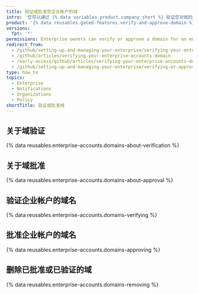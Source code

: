 ```yaml
---
title: 验证或批准您企业帐户的域
intro: '您可以通过 {% data variables.product.company_short %} 验证您对域的所有权，确认您企业帐户拥有的组织身份。 您还可以批准 {% data variables.product.company_short %} 可以向您企业帐户拥有的组织成员发送电子邮件通知的域名。'
product: '{% data reusables.gated-features.verify-and-approve-domain %}'
versions:
  fpt: '*'
permissions: Enterprise owners can verify or approve a domain for an enterprise account.
redirect_from:
  - /github/setting-up-and-managing-your-enterprise/verifying-your-enterprise-accounts-domain
  - /github/articles/verifying-your-enterprise-accounts-domain
  - /early-access/github/articles/verifying-your-enterprise-accounts-domain
  - /github/setting-up-and-managing-your-enterprise/verifying-or-approving-a-domain-for-your-enterprise-account
type: how_to
topics:
  - Enterprise
  - Notifications
  - Organizations
  - Policy
shortTitle: 验证或批准域
---
```


## 关于域验证

{% data reusables.enterprise-accounts.domains-about-verification %}

## 关于域批准

{% data reusables.enterprise-accounts.domains-about-approval %}

## 验证企业帐户的域名

{% data reusables.enterprise-accounts.domains-verifying %}

## 批准企业帐户的域名

{% data reusables.enterprise-accounts.domains-approving %}

## 删除已批准或已验证的域

{% data reusables.enterprise-accounts.domains-removing %}
